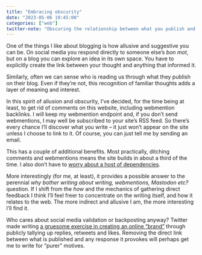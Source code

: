 ```yaml
---
title: "Embracing obscurity"
date: "2023-05-06 19:45:00"
categories: ["web"]
twitter-note: "Obscuring the relationship between what you publish and how people react to it might result in more interesting writing. That’s the plan, anyway."
---
```





One of the things I like about blogging is how allusive and suggestive you can be. On social media you respond directly to someone else’s <i>bon mot</i>, but on a blog you can explore an idea in its own space. You have to explicitly create the link between your thought and anything that informed it.

Similarly, often we can sense who is reading us through what they publish on their blog. Even if they’re not, this recognition of familiar thoughts adds a layer of meaning and interest.

In this spirit of allusion and obscurity, I’ve decided, for the time being at least, to get rid of comments on this website, including webmention backlinks. I will keep my webmention endpoint and, if you don’t send webmentions, I may well be subscribed to your site’s RSS feed. So there’s every chance I’ll discover what you write – it just won’t appear on the site unless I choose to link to it. Of course, you can just tell me by sending an email.

This has a couple of additional benefits. Most practically, ditching comments and webmentions means the site builds in about a third of the time. I also don’t have to [worry about a host of dependencies](../../posts/some-notes-on-moving-from-jekyll-to-either-kirby-or-wordpress/).

More interestingly (for me, at least), it provides a possible answer to the perennial <i>why bother writing about writing, webmentions, Mastodon etc?</i> question. If I shift from the _how_ and the mechanics of gathering direct feedback I think I’ll feel freer to concentrate on the writing itself, and how it relates to the web. The more indirect and allusive I am, the more interesting I’ll find it.

Who cares about social media validation or backposting anyway? Twitter made writing [a gruesome exercise in creating an online “brand”](../../posts/why-and-whom-of-social-media/) through publicly tallying up replies, retweets and likes. Removing the direct link between what is published and any response it provokes will perhaps get me to write for “purer” motives.
